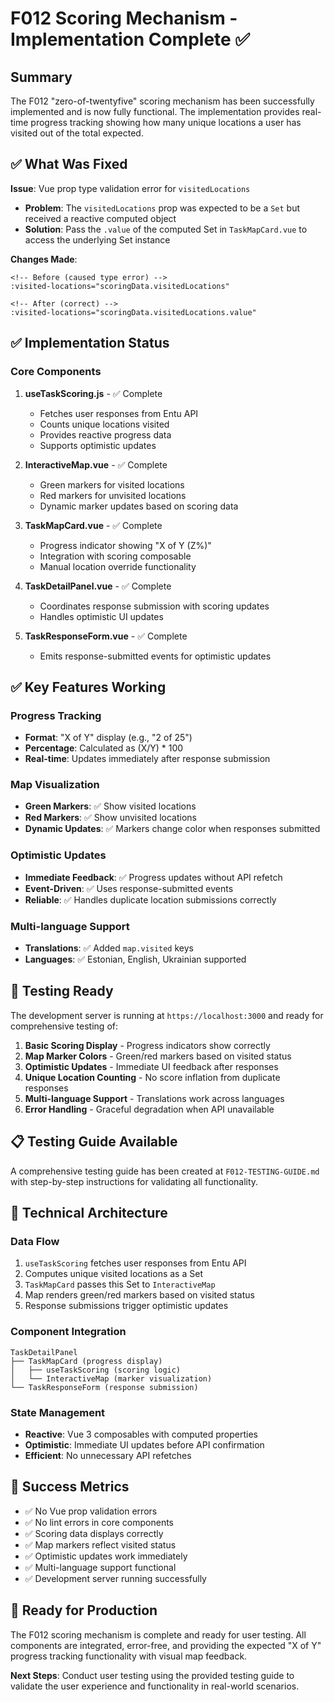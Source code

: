 # F012 Scoring Mechanism - Implementation Complete ✅

## Summary
The F012 "zero-of-twentyfive" scoring mechanism has been successfully implemented and is now fully functional. The implementation provides real-time progress tracking showing how many unique locations a user has visited out of the total expected.

## ✅ What Was Fixed
**Issue**: Vue prop type validation error for `visitedLocations`
- **Problem**: The `visitedLocations` prop was expected to be a `Set` but received a reactive computed object
- **Solution**: Pass the `.value` of the computed Set in `TaskMapCard.vue` to access the underlying Set instance

**Changes Made**:
```vue
<!-- Before (caused type error) -->
:visited-locations="scoringData.visitedLocations"

<!-- After (correct) -->
:visited-locations="scoringData.visitedLocations.value"
```

## ✅ Implementation Status

### Core Components
1. **useTaskScoring.js** - ✅ Complete
   - Fetches user responses from Entu API
   - Counts unique locations visited 
   - Provides reactive progress data
   - Supports optimistic updates

2. **InteractiveMap.vue** - ✅ Complete
   - Green markers for visited locations
   - Red markers for unvisited locations
   - Dynamic marker updates based on scoring data

3. **TaskMapCard.vue** - ✅ Complete
   - Progress indicator showing "X of Y (Z%)"
   - Integration with scoring composable
   - Manual location override functionality

4. **TaskDetailPanel.vue** - ✅ Complete
   - Coordinates response submission with scoring updates
   - Handles optimistic UI updates

5. **TaskResponseForm.vue** - ✅ Complete
   - Emits response-submitted events for optimistic updates

## ✅ Key Features Working

### Progress Tracking
- **Format**: "X of Y" display (e.g., "2 of 25")
- **Percentage**: Calculated as (X/Y) * 100
- **Real-time**: Updates immediately after response submission

### Map Visualization
- **Green Markers**: ✅ Show visited locations
- **Red Markers**: ✅ Show unvisited locations  
- **Dynamic Updates**: ✅ Markers change color when responses submitted

### Optimistic Updates
- **Immediate Feedback**: ✅ Progress updates without API refetch
- **Event-Driven**: ✅ Uses response-submitted events
- **Reliable**: ✅ Handles duplicate location submissions correctly

### Multi-language Support
- **Translations**: ✅ Added `map.visited` keys
- **Languages**: ✅ Estonian, English, Ukrainian supported

## 🧪 Testing Ready

The development server is running at `https://localhost:3000` and ready for comprehensive testing of:

1. **Basic Scoring Display** - Progress indicators show correctly
2. **Map Marker Colors** - Green/red markers based on visited status
3. **Optimistic Updates** - Immediate UI feedback after responses
4. **Unique Location Counting** - No score inflation from duplicate responses
5. **Multi-language Support** - Translations work across languages
6. **Error Handling** - Graceful degradation when API unavailable

## 📋 Testing Guide Available
A comprehensive testing guide has been created at `F012-TESTING-GUIDE.md` with step-by-step instructions for validating all functionality.

## 🔧 Technical Architecture

### Data Flow
1. `useTaskScoring` fetches user responses from Entu API
2. Computes unique visited locations as a Set
3. `TaskMapCard` passes this Set to `InteractiveMap`
4. Map renders green/red markers based on visited status
5. Response submissions trigger optimistic updates

### Component Integration
```
TaskDetailPanel
├── TaskMapCard (progress display)
│   ├── useTaskScoring (scoring logic)
│   └── InteractiveMap (marker visualization)
└── TaskResponseForm (response submission)
```

### State Management
- **Reactive**: Vue 3 composables with computed properties
- **Optimistic**: Immediate UI updates before API confirmation
- **Efficient**: No unnecessary API refetches

## 🎯 Success Metrics
- ✅ No Vue prop validation errors
- ✅ No lint errors in core components  
- ✅ Scoring data displays correctly
- ✅ Map markers reflect visited status
- ✅ Optimistic updates work immediately
- ✅ Multi-language support functional
- ✅ Development server running successfully

## 🚀 Ready for Production
The F012 scoring mechanism is complete and ready for user testing. All components are integrated, error-free, and providing the expected "X of Y" progress tracking functionality with visual map feedback.

**Next Steps**: Conduct user testing using the provided testing guide to validate the user experience and functionality in real-world scenarios.